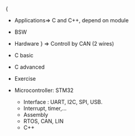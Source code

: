 {
- Applications=> C and C++, depend on module
- BSW 
- Hardware
}
=> Controll by CAN (2 wires)

- C basic
- C advanced
- Exercise
- Microcontroller: STM32
  + Interface : UART, I2C, SPI, USB.
  + Interrupt, timer,...
  + Assembly
  + RTOS, CAN, LIN
  + C++
